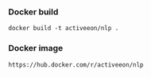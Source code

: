 ### Docker build
```
docker build -t activeeon/nlp .
```

### Docker image
```
https://hub.docker.com/r/activeeon/nlp
```
